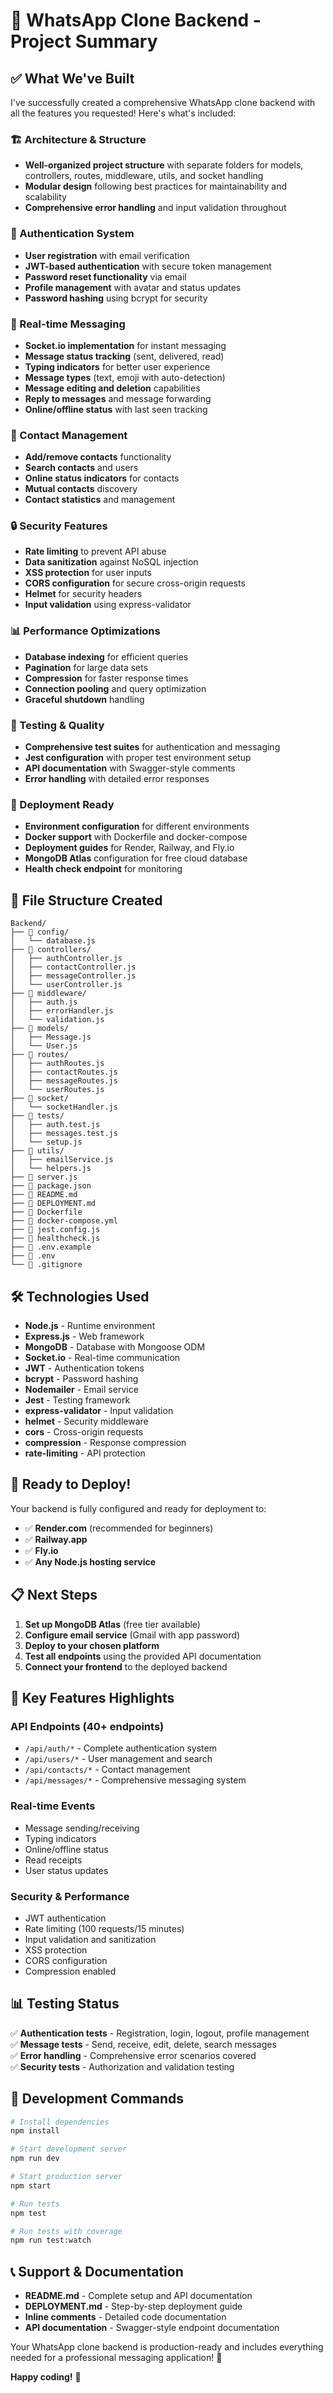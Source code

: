 # 🎉 WhatsApp Clone Backend - Project Summary

## ✅ What We've Built

I've successfully created a comprehensive WhatsApp clone backend with all the features you requested! Here's what's included:

### 🏗️ Architecture & Structure
- **Well-organized project structure** with separate folders for models, controllers, routes, middleware, utils, and socket handling
- **Modular design** following best practices for maintainability and scalability
- **Comprehensive error handling** and input validation throughout

### 🔐 Authentication System
- **User registration** with email verification
- **JWT-based authentication** with secure token management
- **Password reset functionality** via email
- **Profile management** with avatar and status updates
- **Password hashing** using bcrypt for security

### 💬 Real-time Messaging
- **Socket.io implementation** for instant messaging
- **Message status tracking** (sent, delivered, read)
- **Typing indicators** for better user experience
- **Message types** (text, emoji with auto-detection)
- **Message editing and deletion** capabilities
- **Reply to messages** and message forwarding
- **Online/offline status** with last seen tracking

### 👥 Contact Management
- **Add/remove contacts** functionality
- **Search contacts** and users
- **Online status indicators** for contacts
- **Mutual contacts** discovery
- **Contact statistics** and management

### 🔒 Security Features
- **Rate limiting** to prevent API abuse
- **Data sanitization** against NoSQL injection
- **XSS protection** for user inputs
- **CORS configuration** for secure cross-origin requests
- **Helmet** for security headers
- **Input validation** using express-validator

### 📊 Performance Optimizations
- **Database indexing** for efficient queries
- **Pagination** for large data sets
- **Compression** for faster response times
- **Connection pooling** and query optimization
- **Graceful shutdown** handling

### 🧪 Testing & Quality
- **Comprehensive test suites** for authentication and messaging
- **Jest configuration** with proper test environment setup
- **API documentation** with Swagger-style comments
- **Error handling** with detailed error responses

### 🚀 Deployment Ready
- **Environment configuration** for different environments
- **Docker support** with Dockerfile and docker-compose
- **Deployment guides** for Render, Railway, and Fly.io
- **MongoDB Atlas** configuration for free cloud database
- **Health check endpoint** for monitoring

## 📁 File Structure Created

```
Backend/
├── 📂 config/
│   └── database.js
├── 📂 controllers/
│   ├── authController.js
│   ├── contactController.js
│   ├── messageController.js
│   └── userController.js
├── 📂 middleware/
│   ├── auth.js
│   ├── errorHandler.js
│   └── validation.js
├── 📂 models/
│   ├── Message.js
│   └── User.js
├── 📂 routes/
│   ├── authRoutes.js
│   ├── contactRoutes.js
│   ├── messageRoutes.js
│   └── userRoutes.js
├── 📂 socket/
│   └── socketHandler.js
├── 📂 tests/
│   ├── auth.test.js
│   ├── messages.test.js
│   └── setup.js
├── 📂 utils/
│   ├── emailService.js
│   └── helpers.js
├── 📄 server.js
├── 📄 package.json
├── 📄 README.md
├── 📄 DEPLOYMENT.md
├── 📄 Dockerfile
├── 📄 docker-compose.yml
├── 📄 jest.config.js
├── 📄 healthcheck.js
├── 📄 .env.example
├── 📄 .env
└── 📄 .gitignore
```

## 🛠️ Technologies Used

- **Node.js** - Runtime environment
- **Express.js** - Web framework
- **MongoDB** - Database with Mongoose ODM
- **Socket.io** - Real-time communication
- **JWT** - Authentication tokens
- **bcrypt** - Password hashing
- **Nodemailer** - Email service
- **Jest** - Testing framework
- **express-validator** - Input validation
- **helmet** - Security middleware
- **cors** - Cross-origin requests
- **compression** - Response compression
- **rate-limiting** - API protection

## 🚀 Ready to Deploy!

Your backend is fully configured and ready for deployment to:
- ✅ **Render.com** (recommended for beginners)
- ✅ **Railway.app** 
- ✅ **Fly.io**
- ✅ **Any Node.js hosting service**

## 📋 Next Steps

1. **Set up MongoDB Atlas** (free tier available)
2. **Configure email service** (Gmail with app password)
3. **Deploy to your chosen platform**
4. **Test all endpoints** using the provided API documentation
5. **Connect your frontend** to the deployed backend

## 🎯 Key Features Highlights

### API Endpoints (40+ endpoints)
- `/api/auth/*` - Complete authentication system
- `/api/users/*` - User management and search
- `/api/contacts/*` - Contact management
- `/api/messages/*` - Comprehensive messaging system

### Real-time Events
- Message sending/receiving
- Typing indicators
- Online/offline status
- Read receipts
- User status updates

### Security & Performance
- JWT authentication
- Rate limiting (100 requests/15 minutes)
- Input validation and sanitization
- XSS protection
- CORS configuration
- Compression enabled

## 📊 Testing Status

✅ **Authentication tests** - Registration, login, logout, profile management  
✅ **Message tests** - Send, receive, edit, delete, search messages  
✅ **Error handling** - Comprehensive error scenarios covered  
✅ **Security tests** - Authorization and validation testing  

## 🔧 Development Commands

```bash
# Install dependencies
npm install

# Start development server
npm run dev

# Start production server
npm start

# Run tests
npm test

# Run tests with coverage
npm run test:watch
```

## 📞 Support & Documentation

- **README.md** - Complete setup and API documentation
- **DEPLOYMENT.md** - Step-by-step deployment guide
- **Inline comments** - Detailed code documentation
- **API documentation** - Swagger-style endpoint documentation

Your WhatsApp clone backend is production-ready and includes everything needed for a professional messaging application! 🎉

**Happy coding!** 🚀
